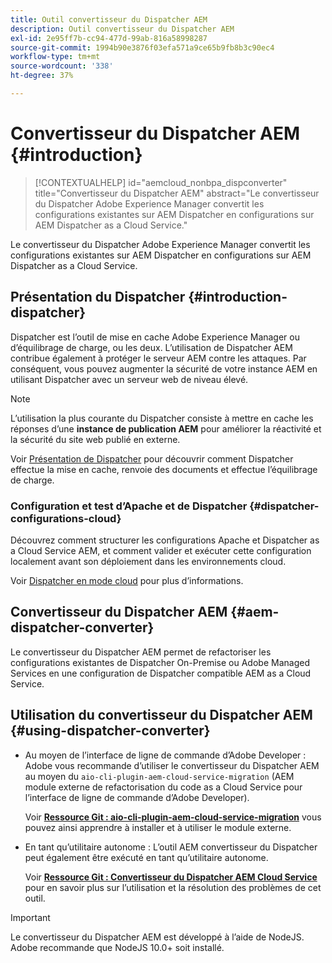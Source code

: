 ```yaml
---
title: Outil convertisseur du Dispatcher AEM
description: Outil convertisseur du Dispatcher AEM
exl-id: 2e95ff7b-cc94-477d-99ab-816a58998287
source-git-commit: 1994b90e3876f03efa571a9ce65b9fb8b3c90ec4
workflow-type: tm+mt
source-wordcount: '338'
ht-degree: 37%

---
```


# Convertisseur du Dispatcher AEM {#introduction}

>[!CONTEXTUALHELP]
>id="aemcloud_nonbpa_dispconverter"
>title="Convertisseur du Dispatcher AEM"
>abstract="Le convertisseur du Dispatcher Adobe Experience Manager convertit les configurations existantes sur AEM Dispatcher en configurations sur AEM Dispatcher as a Cloud Service."

Le convertisseur du Dispatcher Adobe Experience Manager convertit les configurations existantes sur AEM Dispatcher en configurations sur AEM Dispatcher as a Cloud Service.

## Présentation du Dispatcher {#introduction-dispatcher}

Dispatcher est l’outil de mise en cache Adobe Experience Manager ou d’équilibrage de charge, ou les deux. L’utilisation de Dispatcher AEM contribue également à protéger le serveur AEM contre les attaques. Par conséquent, vous pouvez augmenter la sécurité de votre instance AEM en utilisant Dispatcher avec un serveur web de niveau élevé.

>[!NOTE]
>L’utilisation la plus courante du Dispatcher consiste à mettre en cache les réponses d’une **instance de publication AEM** pour améliorer la réactivité et la sécurité du site web publié en externe.

Voir [Présentation de Dispatcher](https://experienceleague.adobe.com/docs/experience-manager-dispatcher/using/dispatcher.html?lang=fr) pour découvrir comment Dispatcher effectue la mise en cache, renvoie des documents et effectue l’équilibrage de charge.

### Configuration et test d’Apache et de Dispatcher {#dispatcher-configurations-cloud}

Découvrez comment structurer les configurations Apache et Dispatcher as a Cloud Service AEM, et comment valider et exécuter cette configuration localement avant son déploiement dans les environnements cloud.

Voir [Dispatcher en mode cloud](https://experienceleague.adobe.com/docs/experience-manager-cloud-service/content/implementing/content-delivery/disp-overview.html?lang=fr) pour plus d’informations.

## Convertisseur du Dispatcher AEM {#aem-dispatcher-converter}

Le convertisseur du Dispatcher AEM permet de refactoriser les configurations existantes de Dispatcher On-Premise ou Adobe Managed Services en une configuration de Dispatcher compatible AEM as a Cloud Service.

## Utilisation du convertisseur du Dispatcher AEM {#using-dispatcher-converter}

* Au moyen de l’interface de ligne de commande d’Adobe Developer : Adobe vous recommande d’utiliser le convertisseur du Dispatcher AEM au moyen du `aio-cli-plugin-aem-cloud-service-migration` (AEM module externe de refactorisation du code as a Cloud Service pour l’interface de ligne de commande d’Adobe Developer).

  Voir **[Ressource Git : aio-cli-plugin-aem-cloud-service-migration](https://github.com/adobe/aio-cli-plugin-aem-cloud-service-migration#introduction)** vous pouvez ainsi apprendre à installer et à utiliser le module externe.

* En tant qu’utilitaire autonome : L’outil AEM convertisseur du Dispatcher peut également être exécuté en tant qu’utilitaire autonome.

  Voir **[Ressource Git : Convertisseur du Dispatcher AEM Cloud Service](https://github.com/adobe/aem-cloud-service-source-migration/tree/master/packages/dispatcher-converter)** pour en savoir plus sur l’utilisation et la résolution des problèmes de cet outil.

>[!IMPORTANT]
>Le convertisseur du Dispatcher AEM est développé à l’aide de NodeJS. Adobe recommande que NodeJS 10.0+ soit installé.
